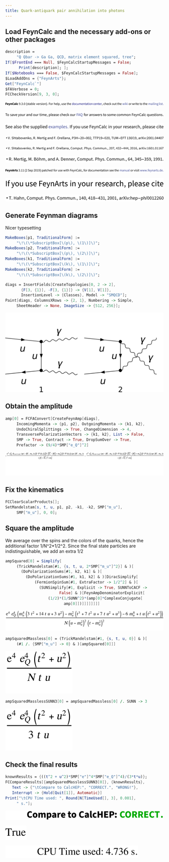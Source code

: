 ```yaml
---
title: Quark-antiquark pair annihilation into photons
---
```



## Load FeynCalc and the necessary add-ons or other packages

```mathematica
description = 
     "Q Qbar -> Ga Ga, QCD, matrix element squared, tree"; 
If[$FrontEnd === Null, $FeynCalcStartupMessages = False; 
      Print[description]; ]; 
If[$Notebooks === False, $FeynCalcStartupMessages = False]; 
$LoadAddOns = {"FeynArts"}; 
Get["FeynCalc`"]
$FAVerbose = 0; 
FCCheckVersion[9, 3, 0]; 
```

![0qnnh03rto7wq](img/0qnnh03rto7wq.svg)

![02tqcun616cas](img/02tqcun616cas.svg)

![0j973yme4iv1e](img/0j973yme4iv1e.svg)

![1gj07ff4c9vo9](img/1gj07ff4c9vo9.svg)

![0yl3w9146i37j](img/0yl3w9146i37j.svg)

![173evn30flup4](img/173evn30flup4.svg)

![1qo4z5not0lhy](img/1qo4z5not0lhy.svg)

![0liutpchexhmt](img/0liutpchexhmt.svg)

![145baygm4jppw](img/145baygm4jppw.svg)

## Generate Feynman diagrams

Nicer typesetting

```mathematica
MakeBoxes[p1, TraditionalForm] := 
     "\!\(\*SubscriptBox[\(p\), \(1\)]\)"; 
MakeBoxes[p2, TraditionalForm] := 
     "\!\(\*SubscriptBox[\(p\), \(2\)]\)"; 
MakeBoxes[k1, TraditionalForm] := 
     "\!\(\*SubscriptBox[\(k\), \(1\)]\)"; 
MakeBoxes[k2, TraditionalForm] := 
     "\!\(\*SubscriptBox[\(k\), \(2\)]\)"; 
```

```mathematica
diags = InsertFields[CreateTopologies[0, 2 -> 2], 
       {F[3, {1}], -F[3, {1}]} -> {V[1], V[1]}, 
       InsertionLevel -> {Classes}, Model -> "SMQCD"]; 
Paint[diags, ColumnsXRows -> {2, 1}, Numbering -> Simple, 
     SheetHeader -> None, ImageSize -> {512, 256}]; 
```

![01ttj2ymecosd](img/01ttj2ymecosd.svg)

## Obtain the amplitude

```mathematica
amp[0] = FCFAConvert[CreateFeynAmp[diags], 
     IncomingMomenta -> {p1, p2}, OutgoingMomenta -> {k1, k2}, 
     UndoChiralSplittings -> True, ChangeDimension -> 4, 
     TransversePolarizationVectors -> {k1, k2}, List -> False, 
     SMP -> True, Contract -> True, DropSumOver -> True, 
     Prefactor -> (9/4)*SMP["e_Q"]^2]
```

![0r2tyulwiehgn](img/0r2tyulwiehgn.svg)

## Fix the kinematics

```mathematica
FCClearScalarProducts[]; 
SetMandelstam[s, t, u, p1, p2, -k1, -k2, SMP["m_u"], 
     SMP["m_u"], 0, 0]; 
```

## Square the amplitude

We average over the spins and the colors of the quarks, hence the additional factor 1/N^2*1/2^2. 
Since the final state particles are indistinguishable, we add an extra 1/2

```mathematica
ampSquared[0] = Simplify[
     (TrickMandelstam[#1, {s, t, u, 2*SMP["m_u"]^2}] & )[
       (DoPolarizationSums[#1, k2, k1] & )[
         (DoPolarizationSums[#1, k1, k2] & )[DiracSimplify[
             (FermionSpinSum[#1, ExtraFactor -> 1/2^2] & )[
               (SUNSimplify[#1, Explicit -> True, SUNNToCACF -> 
                        False] & )[FeynAmpDenominatorExplicit[
                   (1/2)*(1/SUNN^2)*(amp[0]*ComplexConjugate[
                          amp[0]])]]]]]]]]
```

![1d0lrwg1q71l5](img/1d0lrwg1q71l5.svg)

```mathematica
ampSquaredMassless[0] = (TrickMandelstam[#1, {s, t, u, 0}] & )[
     (#1 /. {SMP["m_u"] -> 0} & )[ampSquared[0]]]
```

![06by8xjbeiwza](img/06by8xjbeiwza.svg)

```mathematica
ampSquaredMasslessSUNN3[0] = ampSquaredMassless[0] /. SUNN -> 3
```

![103bk42mvg91r](img/103bk42mvg91r.svg)

## Check the final results

```mathematica
knownResults = {((t^2 + u^2)*SMP["e"]^4*SMP["e_Q"]^4)/(3*t*u)}; 
FCCompareResults[{ampSquaredMasslessSUNN3[0]}, {knownResults}, 
   Text -> {"\tCompare to CalcHEP:", "CORRECT.", "WRONG!"}, 
   Interrupt -> {Hold[Quit[1]], Automatic}]
Print["\tCPU Time used: ", Round[N[TimeUsed[], 3], 0.001], 
     " s."]; 
```

![10a8q24v31xe6](img/10a8q24v31xe6.svg)

![18yxvd1lx34ba](img/18yxvd1lx34ba.svg)

![0q1vk9zqdg60e](img/0q1vk9zqdg60e.svg)